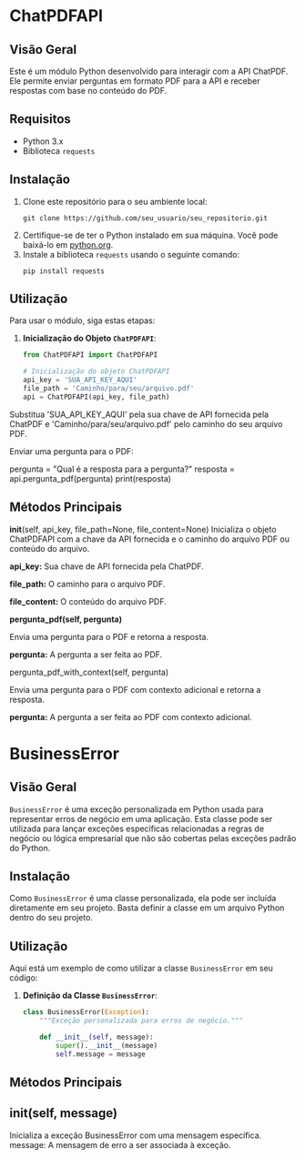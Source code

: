 # ChatPDFAPI

## Visão Geral
Este é um módulo Python desenvolvido para interagir com a API ChatPDF. Ele permite enviar perguntas em formato PDF para a API e receber respostas com base no conteúdo do PDF.

## Requisitos
- Python 3.x
- Biblioteca `requests`

## Instalação
1. Clone este repositório para o seu ambiente local:
    ```
    git clone https://github.com/seu_usuario/seu_repositorio.git
    ```
2. Certifique-se de ter o Python instalado em sua máquina. Você pode baixá-lo em [python.org](https://www.python.org/downloads/).
3. Instale a biblioteca `requests` usando o seguinte comando:
    ```
    pip install requests
    ```

## Utilização
Para usar o módulo, siga estas etapas:

1. **Inicialização do Objeto `ChatPDFAPI`**:
   
   ```python
   from ChatPDFAPI import ChatPDFAPI

   # Inicialização do objeto ChatPDFAPI
   api_key = 'SUA_API_KEY_AQUI'
   file_path = 'Caminho/para/seu/arquivo.pdf'
   api = ChatPDFAPI(api_key, file_path)

Substitua 'SUA_API_KEY_AQUI' pela sua chave de API fornecida pela ChatPDF e 'Caminho/para/seu/arquivo.pdf' pelo caminho do seu arquivo PDF.

Enviar uma pergunta para o PDF:

pergunta = "Qual é a resposta para a pergunta?"
resposta = api.pergunta_pdf(pergunta)
print(resposta)


## Métodos Principais

__init__(self, api_key, file_path=None, file_content=None)
Inicializa o objeto ChatPDFAPI com a chave da API fornecida e o caminho do arquivo PDF ou conteúdo do arquivo.

**api_key:** Sua chave de API fornecida pela ChatPDF.

**file_path:** O caminho para o arquivo PDF.

**file_content:** O conteúdo do arquivo PDF.

**pergunta_pdf(self, pergunta)**

Envia uma pergunta para o PDF e retorna a resposta.

**pergunta:** A pergunta a ser feita ao PDF.

pergunta_pdf_with_context(self, pergunta)

Envia uma pergunta para o PDF com contexto adicional e retorna a resposta.

**pergunta:** A pergunta a ser feita ao PDF com contexto adicional.

# BusinessError

## Visão Geral
`BusinessError` é uma exceção personalizada em Python usada para representar erros de negócio em uma aplicação. Esta classe pode ser utilizada para lançar exceções específicas relacionadas a regras de negócio ou lógica empresarial que não são cobertas pelas exceções padrão do Python.

## Instalação
Como `BusinessError` é uma classe personalizada, ela pode ser incluída diretamente em seu projeto. Basta definir a classe em um arquivo Python dentro do seu projeto.

## Utilização
Aqui está um exemplo de como utilizar a classe `BusinessError` em seu código:

1. **Definição da Classe `BusinessError`**:

   ```python
   class BusinessError(Exception):
       """Exceção personalizada para erros de negócio."""

       def __init__(self, message):
           super().__init__(message)
           self.message = message
   
## Métodos Principais

## __init__(self, message)

Inicializa a exceção BusinessError com uma mensagem específica.
message: A mensagem de erro a ser associada à exceção.
